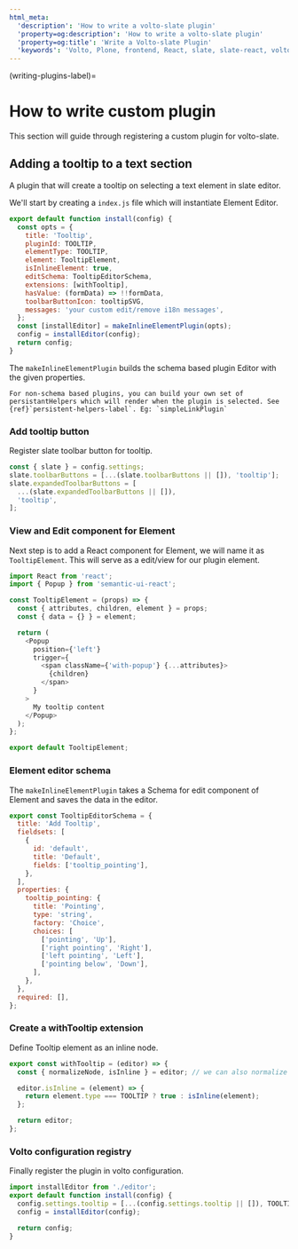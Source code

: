 ```yaml
---
html_meta:
  'description': 'How to write a volto-slate plugin'
  'property=og:description': 'How to write a volto-slate plugin'
  'property=og:title': 'Write a Volto-slate Plugin'
  'keywords': 'Volto, Plone, frontend, React, slate, slate-react, volto-slate, plugins'
---
```


(writing-plugins-label)=

# How to write custom plugin

This section will guide through registering a custom plugin for volto-slate.

## Adding a tooltip to a text section

A plugin that will create a tooltip on selecting a text element in slate editor.

We'll start by creating a `index.js` file which will instantiate Element Editor.

```js
export default function install(config) {
  const opts = {
    title: 'Tooltip',
    pluginId: TOOLTIP,
    elementType: TOOLTIP,
    element: TooltipElement,
    isInlineElement: true,
    editSchema: TooltipEditorSchema,
    extensions: [withTooltip],
    hasValue: (formData) => !!formData,
    toolbarButtonIcon: tooltipSVG,
    messages: 'your custom edit/remove i18n messages',
  };
  const [installEditor] = makeInlineElementPlugin(opts);
  config = installEditor(config);
  return config;
}
```

The `makeInlineElementPlugin` builds the schema based plugin Editor with the given properties.

```{note}
For non-schema based plugins, you can build your own set of persistantHelpers which will render when the plugin is selected. See {ref}`persistent-helpers-label`. Eg: `simpleLinkPlugin`
```

### Add tooltip button

Register slate toolbar button for tooltip.

```js
const { slate } = config.settings;
slate.toolbarButtons = [...(slate.toolbarButtons || []), 'tooltip'];
slate.expandedToolbarButtons = [
  ...(slate.expandedToolbarButtons || []),
  'tooltip',
];
```

### View and Edit component for Element

Next step is to add a React component for Element, we will name it as `TooltipElement`. This will serve as a edit/view for our plugin element.

```js
import React from 'react';
import { Popup } from 'semantic-ui-react';

const TooltipElement = (props) => {
  const { attributes, children, element } = props;
  const { data = {} } = element;

  return (
    <Popup
      position={'left'}
      trigger={
        <span className={'with-popup'} {...attributes}>
          {children}
        </span>
      }
    >
      My tooltip content
    </Popup>
  );
};

export default TooltipElement;
```

### Element editor schema

The `makeInlineElementPlugin` takes a Schema for edit component of Element and saves the data in the editor.

```js
export const TooltipEditorSchema = {
  title: 'Add Tooltip',
  fieldsets: [
    {
      id: 'default',
      title: 'Default',
      fields: ['tooltip_pointing'],
    },
  ],
  properties: {
    tooltip_pointing: {
      title: 'Pointing',
      type: 'string',
      factory: 'Choice',
      choices: [
        ['pointing', 'Up'],
        ['right pointing', 'Right'],
        ['left pointing', 'Left'],
        ['pointing below', 'Down'],
      ],
    },
  },
  required: [],
};
```

### Create a withTooltip extension

Define Tooltip element as an inline node.

```js
export const withTooltip = (editor) => {
  const { normalizeNode, isInline } = editor; // we can also normalize plugin data here

  editor.isInline = (element) => {
    return element.type === TOOLTIP ? true : isInline(element);
  };

  return editor;
};
```

### Volto configuration registry

Finally register the plugin in volto configuration.

```js
import installEditor from './editor';
export default function install(config) {
  config.settings.tooltip = [...(config.settings.tooltip || []), TOOLTIP];
  config = installEditor(config);

  return config;
}
```
